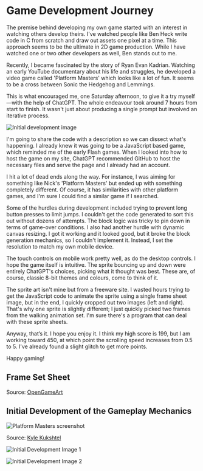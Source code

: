 # Game Development Journey

The premise behind developing my own game started with an interest in watching others develop theirs. I've watched people like Ben Heck write code in C from scratch and draw out assets one pixel at a time. This approach seems to be the ultimate in 2D game production. While I have watched one or two other developers as well, Ben stands out to me.

Recently, I became fascinated by the story of Ryan Evan Kadrian. Watching an early YouTube documentary about his life and struggles, he developed a video game called 'Platform Masters' which looks like a lot of fun. It seems to be a cross between Sonic the Hedgehog and Lemmings.

This is what encouraged me, one Saturday afternoon, to give it a try myself—with the help of ChatGPT. The whole endeavour took around 7 hours from start to finish. It wasn't just about producing a single prompt but involved an iterative process.

![Initial development image](https://example.com/path/to/initial-development-image.png)

I'm going to share the code with a description so we can dissect what's happening. I already knew it was going to be a JavaScript based game, which reminded me of the early Flash games. When I looked into how to host the game on my site, ChatGPT recommended GitHub to host the necessary files and serve the page and I already had an account.

I hit a lot of dead ends along the way. For instance, I was aiming for something like Nick's 'Platform Masters' but ended up with something completely different. Of course, it has similarities with other platform games, and I'm sure I could find a similar game if I searched.

Some of the hurdles during development included trying to prevent long button presses to limit jumps. I couldn't get the code generated to sort this out without dozens of attempts. The block logic was tricky to pin down in terms of game-over conditions. I also had another hurdle with dynamic canvas resizing. I got it working and it looked good, but it broke the block generation mechanics, so I couldn't implement it. Instead, I set the resolution to match my own mobile device.

The touch controls on mobile work pretty well, as do the desktop controls. I hope the game itself is intuitive. The sprite bouncing up and down were entirely ChatGPT's choices, picking what it thought was best. These are, of course, classic 8-bit themes and colours, come to think of it.

The sprite art isn't mine but from a freeware site. I wasted hours trying to get the JavaScript code to animate the sprite using a single frame sheet image, but in the end, I quickly cropped out two images (left and right). That's why one sprite is slightly different; I just quickly picked two frames from the walking animation set. I'm sure there's a program that can deal with these sprite sheets.

Anyway, that’s it. I hope you enjoy it. I think my high score is 199, but I am working toward 450, at which point the scrolling speed increases from 0.5 to 5. I've already found a slight glitch to get more points.

Happy gaming!

## Frame Set Sheet

Source: [OpenGameArt](https://opengameart.org/users/sogomn)

## Initial Development of the Gameplay Mechanics

![Platform Masters screenshot](https://lh6.googleusercontent.com/zfCkhKAHrazvRxtnEJ14rxCZLJDA3Y2YpXNh1V7-jyqi1ycZsVw0Cy6WiBgFe7hQ-8rNxfhamARfQumrEnfGrviwXACm2vYANFCM0qo0wunNElw2ot45K_2EJlgTnxf_GA=w1280)

Source: [Kyle Kukshtel](https://kylekukshtel.com/platform-master)

![Initial Development Image 1](https://lh4.googleusercontent.com/XHmAiPKMHa8PC8XmjalnzgCx1_ebj8SOaUZjyTdw9wauIKUOalYSDs_2Uh28QEN8RXbjLeHBOKomEv4RZsNOgqGf1NmwMd9kA3sNFV5IrpRkBRxv-TbVZ2k6udCksnB0=w1280)

![Initial Development Image 2](https://lh5.googleusercontent.com/DVenaprA8UGIiK_hF6a_fHA7eoMp7sUknDGMZJ6bUHQSnU04xuMLYbAdDq0IWcIeBIFTpwuik1WyblTxIgMzCyL1CLT52qpZbUFh4tgGcYhQv1-25GfJ4Y2TKlvX1Q1VAg=w1280)


